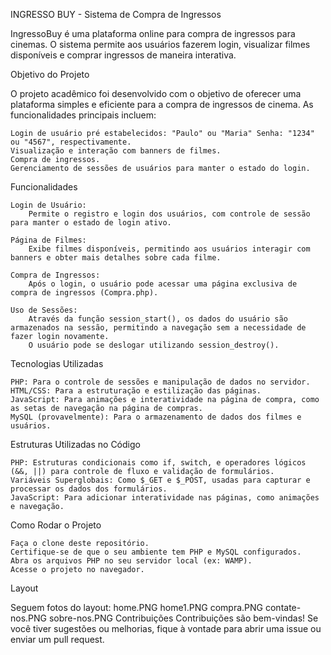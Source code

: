  INGRESSO BUY - Sistema de Compra de Ingressos

IngressoBuy é uma plataforma online para compra de ingressos para cinemas. O sistema permite aos usuários fazerem login, visualizar filmes disponíveis e comprar ingressos de maneira interativa.

Objetivo do Projeto

O projeto acadêmico foi desenvolvido com o objetivo de oferecer uma plataforma simples e eficiente para a compra de ingressos de cinema. As funcionalidades principais incluem:

    Login de usuário pré estabelecidos: "Paulo" ou "Maria" Senha: "1234" ou "4567", respectivamente.
    Visualização e interação com banners de filmes.
    Compra de ingressos.
    Gerenciamento de sessões de usuários para manter o estado do login.

Funcionalidades

    Login de Usuário:
        Permite o registro e login dos usuários, com controle de sessão para manter o estado de login ativo.

    Página de Filmes:
        Exibe filmes disponíveis, permitindo aos usuários interagir com banners e obter mais detalhes sobre cada filme.

    Compra de Ingressos:
        Após o login, o usuário pode acessar uma página exclusiva de compra de ingressos (Compra.php).

    Uso de Sessões:
        Através da função session_start(), os dados do usuário são armazenados na sessão, permitindo a navegação sem a necessidade de fazer login novamente.
        O usuário pode se deslogar utilizando session_destroy().

Tecnologias Utilizadas

    PHP: Para o controle de sessões e manipulação de dados no servidor.
    HTML/CSS: Para a estruturação e estilização das páginas.
    JavaScript: Para animações e interatividade na página de compra, como as setas de navegação na página de compras.
    MySQL (provavelmente): Para o armazenamento de dados dos filmes e usuários.

Estruturas Utilizadas no Código

    PHP: Estruturas condicionais como if, switch, e operadores lógicos (&&, ||) para controle de fluxo e validação de formulários.
    Variáveis Superglobais: Como $_GET e $_POST, usadas para capturar e processar os dados dos formulários.
    JavaScript: Para adicionar interatividade nas páginas, como animações e navegação.

Como Rodar o Projeto

    Faça o clone deste repositório.
    Certifique-se de que o seu ambiente tem PHP e MySQL configurados.
    Abra os arquivos PHP no seu servidor local (ex: WAMP).
    Acesse o projeto no navegador.

Layout

Seguem fotos do layout: home.PNG home1.PNG compra.PNG contate-nos.PNG sobre-nos.PNG
Contribuições
Contribuições são bem-vindas! Se você tiver sugestões ou melhorias, fique à vontade para abrir uma issue ou enviar um pull request.
